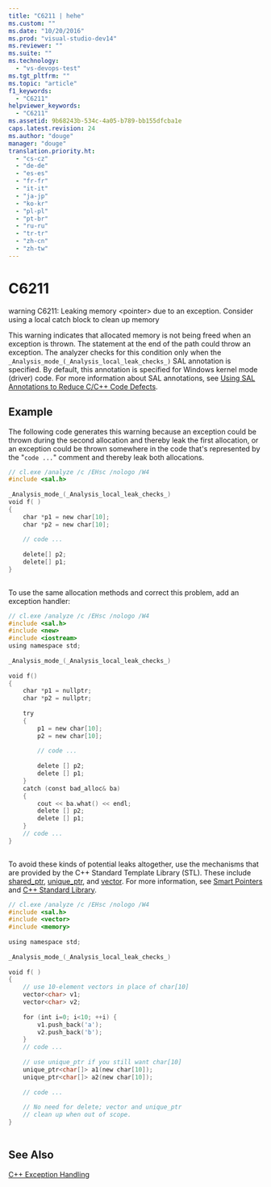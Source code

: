 ```yaml
---
title: "C6211 | hehe"
ms.custom: ""
ms.date: "10/20/2016"
ms.prod: "visual-studio-dev14"
ms.reviewer: ""
ms.suite: ""
ms.technology: 
  - "vs-devops-test"
ms.tgt_pltfrm: ""
ms.topic: "article"
f1_keywords: 
  - "C6211"
helpviewer_keywords: 
  - "C6211"
ms.assetid: 9b68243b-534c-4a05-b789-bb155dfcba1e
caps.latest.revision: 24
ms.author: "douge"
manager: "douge"
translation.priority.ht: 
  - "cs-cz"
  - "de-de"
  - "es-es"
  - "fr-fr"
  - "it-it"
  - "ja-jp"
  - "ko-kr"
  - "pl-pl"
  - "pt-br"
  - "ru-ru"
  - "tr-tr"
  - "zh-cn"
  - "zh-tw"
---
```

# C6211
warning C6211: Leaking memory \<pointer> due to an exception. Consider using a local catch block to clean up memory  
  
 This warning indicates that allocated memory is not being freed when an exception is thrown. The statement at the end of the path could throw an exception. The analyzer checks for this condition only when the `_Analysis_mode_(_Analysis_local_leak_checks_)` SAL annotation is specified. By default, this annotation is specified for Windows kernel mode (driver) code. For more information about SAL annotations, see [Using SAL Annotations to Reduce C/C++ Code Defects](../code-quality/using-sal-annotations-to-reduce-c-c---code-defects.md).  
  
## Example  
 The following code generates this warning because an exception could be thrown during the second allocation and thereby leak the first allocation, or an exception could be thrown somewhere in the code that's represented by the "`code ...`" comment and thereby leak both allocations.  
  
```cpp  
// cl.exe /analyze /c /EHsc /nologo /W4   
#include <sal.h>  
  
_Analysis_mode_(_Analysis_local_leak_checks_)   
void f( )  
{  
    char *p1 = new char[10];  
    char *p2 = new char[10];  
  
    // code ...  
  
    delete[] p2;  
    delete[] p1;  
}  
  
```  
  
 To use the same allocation methods and correct this problem, add an exception handler:  
  
```cpp  
// cl.exe /analyze /c /EHsc /nologo /W4  
#include <sal.h>  
#include <new>  
#include <iostream>  
using namespace std;  
  
_Analysis_mode_(_Analysis_local_leak_checks_)   
  
void f()  
{  
    char *p1 = nullptr;   
    char *p2 = nullptr;  
  
    try  
    {  
        p1 = new char[10];  
        p2 = new char[10];  
  
        // code ...  
  
        delete [] p2;  
        delete [] p1;  
    }  
    catch (const bad_alloc& ba)  
    {  
        cout << ba.what() << endl;  
        delete [] p2;  
        delete [] p1;  
    }  
    // code ...  
}  
  
```  
  
 To avoid these kinds of potential leaks altogether, use the mechanisms that are provided by the C++ Standard Template Library (STL). These include [shared_ptr](../Topic/shared_ptr%20Class.md), [unique_ptr](../Topic/unique_ptr%20Class.md), and [vector](../Topic/%3Cvector%3E.md). For more information, see [Smart Pointers](../Topic/Smart%20Pointers%20\(Modern%20C++\).md) and [C++ Standard Library](../Topic/C++%20Standard%20Library%20Reference.md).  
  
```cpp  
// cl.exe /analyze /c /EHsc /nologo /W4  
#include <sal.h>  
#include <vector>  
#include <memory>  
  
using namespace std;  
  
_Analysis_mode_(_Analysis_local_leak_checks_)   
  
void f( )  
{  
    // use 10-element vectors in place of char[10]  
    vector<char> v1;  
    vector<char> v2;  
  
    for (int i=0; i<10; ++i) {  
        v1.push_back('a');  
        v2.push_back('b');  
    }  
    // code ...  
  
    // use unique_ptr if you still want char[10]  
    unique_ptr<char[]> a1(new char[10]);  
    unique_ptr<char[]> a2(new char[10]);  
  
    // code ...  
  
    // No need for delete; vector and unique_ptr   
    // clean up when out of scope.  
}  
  
```  
  
## See Also  
 [C++ Exception Handling](../Topic/C++%20Exception%20Handling.md)